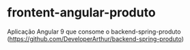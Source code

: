 # frontent-angular-produto
Aplicação Angular 9 que consome o backend-spring-produto (https://github.com/DeveloperArthur/backend-spring-produto)

